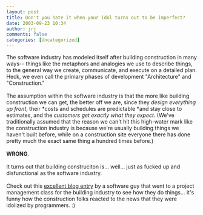 ```yaml
---
layout: post
title: Don't you hate it when your idol turns out to be imperfect?
date: 2003-09-23 10:34
author: jrj
comments: false
categories: [Uncategorized]
---
```

The software industry has modeled itself after building construction in many ways-- things like the metaphors and analogies we use to describe things, to the general way we create, communicate, and execute on a detailed plan. Heck, we even call the primary phases of development "Architecture" and "Construction."
<br />
<br />The assumption within the software industry is that the more like building construction we can get, the better off we are, since they *design everything up front*, their *costs and schedules are predictable *and stay close to estimates, and the *customers get exactly what they expect*. (We've traditionally assumed that the reason we can't hit this high-water mark like the construction industry is because we're usually building things we haven't built before, while on a construction site everyone there has done pretty much the exact same thing a hundred times before.)
<br />
<br />**WRONG**.
<br />
<br />It turns out that building construciton is... well... just as fucked up and disfunctional as the software industry.
<br />
<br />Check out this <a href="http://www.poppendieck.com/construction.htm" target="_blank">excellent blog entry</a> by a software guy that went to a project management class for the building industry to see how they do things... it's funny how the construction folks reacted to the news that they were idolized by programmers.  :)

